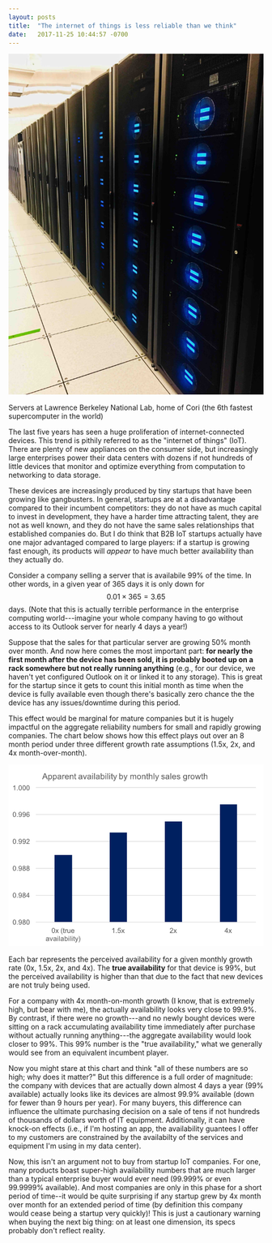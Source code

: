 ```yaml
---
layout: posts
title:  "The internet of things is less reliable than we think"
date:   2017-11-25 10:44:57 -0700
---
```


<img class='small-inline-image' src='/assets/availability/nersc.jpg'/>
<p class="caption">Servers at Lawrence Berkeley National Lab, home of Cori (the 6th fastest supercomputer in the world)</p>

The last five years has seen a huge proliferation of internet-connected devices. This trend is pithily referred to as the "internet of things" (IoT). There are plenty of new appliances on the consumer side, but increasingly large enterprises power their data centers with dozens if not hundreds of little devices that monitor and optimize everything from computation to networking to data storage.

These devices are increasingly produced by tiny startups that have been growing like gangbusters. In general, startups are at a disadvantage compared to their incumbent competitors: they do not have as much capital to invest in development, they have a harder time attracting talent, they are not as well known, and they do not have the same sales relationships that established companies do. But I do think that B2B IoT startups actually have one major advantaged compared to large players: if a startup is growing fast enough, its products will *appear* to have much better availability than they actually do.

Consider a company selling a server that is availabile 99% of the time. In other words, in a given year of 365 days it is only down for $$0.01 \times 365 = 3.65$$ days. (Note that this is actually terrible performance in the enterprise computing world---imagine your whole company having to go without access to its Outlook server for nearly 4 days a year!) <!--more-->

Suppose that the sales for that particular server are growing 50% month over month. And now here comes the most important part: **for nearly the first month after the device has been sold, it is probably booted up on a rack somewhere but not really running anything** (e.g., for our device, we haven't yet configured Outlook on it or linked it to any storage). This is great for the startup since it gets to count this initial month as time when the device is fully available even though there's basically zero chance the the device has any issues/downtime during this period.

This effect would be marginal for mature companies but it is hugely impactful on the aggregate reliability numbers for small and rapidly growing companies. The chart below shows how this effect plays out over an 8 month period under three different growth rate assumptions (1.5x, 2x, and 4x month-over-month).

<img class='inline-chart' src='/assets/availability/device_availability.png'/>
<p class="caption">Each bar represents the perceived availability for a given monthly growth rate (0x, 1.5x, 2x, and 4x). The <b>true availability</b> for that device is 99%, but the perceived availability is higher than that due to the fact that new devices are not truly being used.</p>

For a company with 4x month-on-month growth (I know, that is extremely high, but bear with me), the actually availability looks very close to 99.9%. By contrast, if there were no growth---and no newly bought devices were sitting on a rack accumulating availability time immediately after purchase without actually running anything---the aggregate availability would look closer to 99%. This 99% number is the "true availability," what we generally would see from an equivalent incumbent player. 

Now you might stare at this chart and think "all of these numbers are so high; why does it matter?" But this difference is a full order of magnitude: the company with devices that are actually down almost 4 days a year (99% available) actually looks like its devices are almost 99.9% available (down for fewer than 9 hours per year). For many buyers, this difference can influence the ultimate purchasing decision on a sale of tens if not hundreds of thousands of dollars worth of IT equipment. Additionally, it can have knock-on effects (i.e., if I'm hosting an app, the availability guantees I offer to my customers are constrained by the availabilty of the services and equipment I'm using in my data center).

Now, this isn't an argument not to buy from startup IoT companies. For one, many products boast super-high availability numbers that are much larger than a typical enterprise buyer would ever need (99.999% or even 99.9999% available). And most companies are only in this phase for a short period of time--it would be quite surprising if any startup grew by 4x month over month for an extended period of time (by definition this company would cease being a startup very quickly)! This is just a cautionary warning when buying the next big thing: on at least one dimension, its specs probably don't reflect reality.